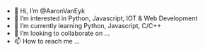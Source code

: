 - 👋 Hi, I’m @AaronVanEyk
- 👀 I’m interested in Python, Javascript, IOT & Web Development
- 🌱 I’m currently learning Python, Javascript, C/C++
- 💞️ I’m looking to collaborate on ...
- 📫 How to reach me ...

<!---
AaronVanEyk/AaronVanEyk is a ✨ special ✨ repository because its `README.md` (this file) appears on your GitHub profile.
You can click the Preview link to take a look at your changes.
--->
